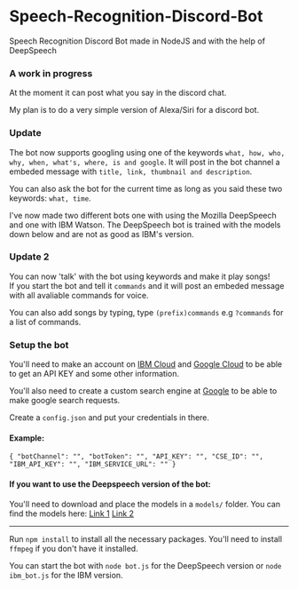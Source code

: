 # Speech-Recognition-Discord-Bot

Speech Recognition Discord Bot made in NodeJS and with the help of DeepSpeech

### A work in progress

At the moment it can post what you say in the discord chat.

My plan is to do a very simple version of Alexa/Siri for a discord bot.

### Update

The bot now supports googling using one of the keywords `what, how, who, why, when, what's, where, is and google`. It will post in the bot channel
a embeded message with `title, link, thumbnail and description`.

You can also ask the bot for the current time as long as you said these two keywords: `what, time`.

I've now made two different bots one with using the Mozilla DeepSpeech and one with IBM Watson. The DeepSpeech bot is trained with the models down below and are not as good as IBM's version.

### Update 2

You can now 'talk' with the bot using keywords and make it play songs!\
If you start the bot and tell it `commands` and it will post an embeded message with all avaliable commands for voice.

You can also add songs by typing, type `(prefix)commands` e.g `?commands` for a list of commands.

### Setup the bot

You'll need to make an account on [IBM Cloud](https://cloud.ibm.com/) and [Google Cloud](https://cloud.google.com/) to be able to get an API KEY and some other information.

You'll also need to create a custom search engine at [Google](https://developers.google.com/) to be able to make google search requests.

Create a `config.json` and put your credentials in there.

#### Example:

`{ "botChannel": "", "botToken": "", "API_KEY": "", "CSE_ID": "", "IBM_API_KEY": "", "IBM_SERVICE_URL": "" }`

#### If you want to use the Deepspeech version of the bot:

You'll need to download and place the models in a `models/` folder.
You can find the models here:
[Link 1](https://github.com/mozilla/DeepSpeech/releases/download/v0.9.3/deepspeech-0.9.3-models.pbmm)
[Link 2](https://github.com/mozilla/DeepSpeech/releases/download/v0.9.3/deepspeech-0.9.3-models.scorer)

---

Run `npm install` to install all the necessary packages.
You'll need to install `ffmpeg` if you don't have it installed.

You can start the bot with `node bot.js` for the DeepSpeech version or `node ibm_bot.js` for the IBM version.
